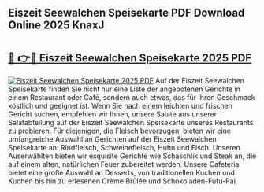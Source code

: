 ## Eiszeit Seewalchen Speisekarte PDF Download Online 2025 KnaxJ

# <h2><a href="http://gcbtrq.nevu.top/?p=Eiszeit+Seewalchen+Speisekarte">🔗 👉🔴 Eiszeit Seewalchen Speisekarte 2025 PDF</a></h2>

[![Eiszeit Seewalchen Speisekarte 2025 PDF](https://i.imgur.com/dBaPXMq.png)](http://gcbtrq.nevu.top/?p=Eiszeit+Seewalchen+Speisekarte)
Auf der Eiszeit Seewalchen Speisekarte finden Sie nicht nur eine Liste der angebotenen Gerichte in einem Restaurant oder Café, sondern auch etwas, das für Ihren Geschmack köstlich und geeignet ist. Wenn Sie nach einem leichten und frischen Gericht suchen, empfehlen wir Ihnen, unsere Salate aus unserer Salatabteilung auf der Eiszeit Seewalchen Speisekarte unseres Restaurants zu probieren. Für diejenigen, die Fleisch bevorzugen, bieten wir eine umfangreiche Auswahl an Gerichten auf der Eiszeit Seewalchen Speisekarte an: Rindfleisch, Schweinefleisch, Huhn und Fisch. Unseren Auserwählten bieten wir exquisite Gerichte wie Schaschlik und Steak an, die auf einem alten, natürlichen Feuer zubereitet werden. Unsere Cafeteria bietet eine große Auswahl an Desserts, von traditionellen Kuchen und Kuchen bis hin zu erlesenen Crème Brûlée und Schokoladen-Fufu-Pai.
